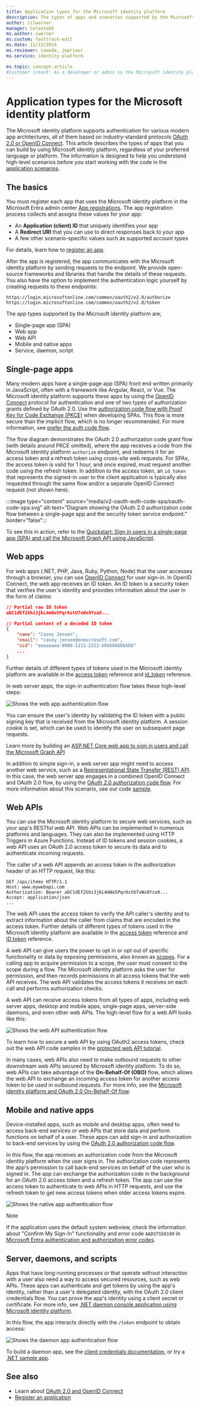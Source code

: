```yaml
---
title: Application types for the Microsoft identity platform
description: The types of apps and scenarios supported by the Microsoft identity platform.
author: cilwerner
manager: CelesteDG
ms.author: cwerner
ms.custom: fasttrack-edit
ms.date: 11/13/2024
ms.reviewer: saeeda, jmprieur
ms.service: identity-platform

ms.topic: concept-article
#Customer intent: As a developer or admin in the Microsoft identity platform, I want to understand the different types of applications supported by the Microsoft identity platform, so that I can choose the right type of application for my scenario.
---
```


# Application types for the Microsoft identity platform

The Microsoft identity platform supports authentication for various modern app architectures, all of them based on industry-standard protocols [OAuth 2.0 or OpenID Connect](./v2-protocols.md). This article describes the types of apps that you can build by using Microsoft identity platform, regardless of your preferred language or platform. The information is designed to help you understand high-level scenarios before you start working with the code in the [application scenarios](authentication-flows-app-scenarios.md#application-types).

## The basics

You must register each app that uses the Microsoft identity platform in the Microsoft Entra admin center [App registrations](https://entra.microsoft.com/#view/Microsoft_AAD_RegisteredApps/ApplicationsListBlade/quickStartType~/null/sourceType/Microsoft_AAD_IAM). The app registration process collects and assigns these values for your app:

* An **Application (client) ID** that uniquely identifies your app
* A **Redirect URI** that you can use to direct responses back to your app
* A few other scenario-specific values such as supported account types

For details, learn how to [register an app](quickstart-register-app.md).

After the app is registered, the app communicates with the Microsoft identity platform by sending requests to the endpoint. We provide open-source frameworks and libraries that handle the details of these requests. You also have the option to implement the authentication logic yourself by creating requests to these endpoints:

```HTTP
https://login.microsoftonline.com/common/oauth2/v2.0/authorize
https://login.microsoftonline.com/common/oauth2/v2.0/token
```

The app types supported by the Microsoft identity platform are;

- Single-page app (SPA)
- Web app
- Web API
- Mobile and native apps
- Service, daemon, script

## Single-page apps

Many modern apps have a single-page app (SPA) front end written primarily in JavaScript, often with a framework like Angular, React, or Vue. The Microsoft identity platform supports these apps by using the [OpenID Connect](v2-protocols-oidc.md) protocol for authentication and one of two types of authorization grants defined by OAuth 2.0. Use the [authorization code flow with Proof Key for Code Exchange (PKCE)](https://devblogs.microsoft.com/identity/migrate-to-auth-code-flow/) when developing SPAs. This flow is more secure than the implicit flow, which is no longer recommended. For more information, see [prefer the auth code flow](v2-oauth2-implicit-grant-flow.md#prefer-the-auth-code-flow).

The flow diagram demonstrates the OAuth 2.0 authorization code grant flow (with details around PKCE omitted), where the app receives a code from the Microsoft identity platform `authorize` endpoint, and redeems it for an access token and a refresh token using cross-site web requests. For SPAs, the access token is valid for 1 hour, and once expired, must request another code using the refresh token. In addition to the access token, an `id_token` that represents the signed-in user to the client application is typically also requested through the same flow and/or a separate OpenID Connect request (not shown here).

:::image type="content" source="media/v2-oauth-auth-code-spa/oauth-code-spa.svg" alt-text="Diagram showing the OAuth 2.0 authorization code flow between a single-page app and the security token service endpoint." border="false":::

To see this in action, refer to the [Quickstart: Sign in users in a single-page app (SPA) and call the Microsoft Graph API using JavaScript](./quickstart-single-page-app-sign-in.md).

## Web apps

For web apps (.NET, PHP, Java, Ruby, Python, Node) that the user accesses through a browser, you can use [OpenID Connect](./v2-protocols.md) for user sign-in. In OpenID Connect, the web app receives an ID token. An ID token is a security token that verifies the user's identity and provides information about the user in the form of claims:

```JSON
// Partial raw ID token
abC1dEf2Ghi3jkL4mNo5Pqr6stU7vWx8Yza9...

// Partial content of a decoded ID token
{
    "name": "Casey Jensen",
    "email": "casey.jensen@onmicrosoft.com",
    "oid": "aaaaaaaa-0000-1111-2222-bbbbbbbbbbbb"
    ...
}
```

Further details of different types of tokens used in the Microsoft identity platform are available in the [access token](access-tokens.md) reference and [id_token](id-tokens.md) reference.

In web server apps, the sign-in authentication flow takes these high-level steps:

![Shows the web app authentication flow](./media/v2-app-types/convergence-scenarios-webapp.svg)

You can ensure the user's identity by validating the ID token with a public signing key that is received from the Microsoft identity platform. A session cookie is set, which can be used to identify the user on subsequent page requests.

Learn more by building an [ASP.NET Core web app to sign in users and call the Microsoft Graph API](./quickstart-web-app-dotnet-core-sign-in.md)

In addition to simple sign-in, a web server app might need to access another web service, such as a [Representational State Transfer (REST) API](/rest/api/azure/). In this case, the web server app engages in a combined OpenID Connect and OAuth 2.0 flow, by using the [OAuth 2.0 authorization code flow](v2-oauth2-auth-code-flow.md). For more information about this scenario, see our code [sample](https://github.com/Azure-Samples/active-directory-aspnetcore-webapp-openidconnect-v2/blob/master/2-WebApp-graph-user/2-1-Call-MSGraph/README.md).

## Web APIs

You can use the Microsoft identity platform to secure web services, such as your app's RESTful web API. Web APIs can be implemented in numerous platforms and languages. They can also be implemented using HTTP Triggers in Azure Functions. Instead of ID tokens and session cookies, a web API uses an OAuth 2.0 access token to secure its data and to authenticate incoming requests. 

The caller of a web API appends an access token in the authorization header of an HTTP request, like this:

```HTTP
GET /api/items HTTP/1.1
Host: www.mywebapi.com
Authorization: Bearer abC1dEf2Ghi3jkL4mNo5Pqr6stU7vWx8Yza9...
Accept: application/json
...
```

The web API uses the access token to verify the API caller's identity and to extract information about the caller from claims that are encoded in the access token. Further details of different types of tokens used in the Microsoft identity platform are available in the [access token](access-tokens.md) reference and [ID token](id-tokens.md) reference.

A web API can give users the power to opt in or opt out of specific functionality or data by exposing permissions, also known as [scopes](./permissions-consent-overview.md). For a calling app to acquire permission to a scope, the user must consent to the scope during a flow. The Microsoft identity platform asks the user for permission, and then records permissions in all access tokens that the web API receives. The web API validates the access tokens it receives on each call and performs authorization checks.

A web API can receive access tokens from all types of apps, including web server apps, desktop and mobile apps, single-page apps, server-side daemons, and even other web APIs. The high-level flow for a web API looks like this:

![Shows the web API authentication flow](./media/v2-app-types/convergence-scenarios-webapi.svg)

To learn how to secure a web API by using OAuth2 access tokens, check out the web API code samples in the [protected web API tutorial](tutorial-web-api-dotnet-register-app.md).

In many cases, web APIs also need to make outbound requests to other downstream web APIs secured by Microsoft identity platform. To do so, web APIs can take advantage of the **On-Behalf-Of (OBO)** flow, which allows the web API to exchange an incoming access token for another access token to be used in outbound requests. For more info, see the [Microsoft identity platform and OAuth 2.0 On-Behalf-Of flow](v2-oauth2-on-behalf-of-flow.md).

## Mobile and native apps

Device-installed apps, such as mobile and desktop apps, often need to access back-end services or web APIs that store data and perform functions on behalf of a user. These apps can add sign-in and authorization to back-end services by using the [OAuth 2.0 authorization code flow](v2-oauth2-auth-code-flow.md).

In this flow, the app receives an authorization code from the Microsoft identity platform when the user signs in. The authorization code represents the app's permission to call back-end services on behalf of the user who is signed in. The app can exchange the authorization code in the background for an OAuth 2.0 access token and a refresh token. The app can use the access token to authenticate to web APIs in HTTP requests, and use the refresh token to get new access tokens when older access tokens expire.

![Shows the native app authentication flow](./media/v2-app-types/convergence-scenarios-native.svg)

> [!NOTE]
> If the application uses the default system webview, check the information about "Confirm My Sign-In" functionality and error code `AADSTS50199` in [Microsoft Entra authentication and authorization error codes](reference-error-codes.md).

## Server, daemons, and scripts

Apps that have long-running processes or that operate without interaction with a user also need a way to access secured resources, such as web APIs. These apps can authenticate and get tokens by using the app's identity, rather than a user's delegated identity, with the OAuth 2.0 client credentials flow. You can prove the app's identity using a client secret or certificate. For more info, see [.NET daemon console application using Microsoft identity platform](https://github.com/Azure-Samples/active-directory-dotnetcore-daemon-v2).

In this flow, the app interacts directly with the `/token` endpoint to obtain access:

![Shows the daemon app authentication flow](./media/v2-app-types/convergence-scenarios-daemon.svg)

To build a daemon app, see the [client credentials documentation](v2-oauth2-client-creds-grant-flow.md), or try a [.NET sample app](https://github.com/Azure-Samples/active-directory-dotnet-daemon-v2).

## See also

- Learn about [OAuth 2.0 and OpenID Connect](./v2-protocols.md)
- [Register an application](./quickstart-register-app.md)
